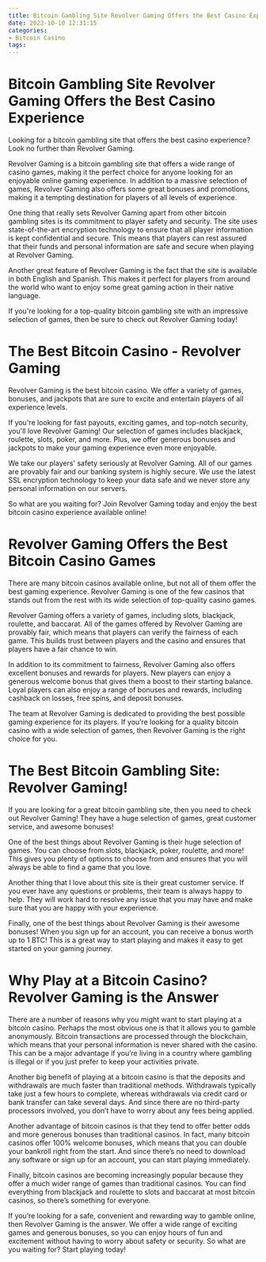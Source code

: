 ```yaml
---
title: Bitcoin Gambling Site Revolver Gaming Offers the Best Casino Experience
date: 2022-10-10 12:31:15
categories:
- Bitcoin Casino
tags:
---
```



#  Bitcoin Gambling Site Revolver Gaming Offers the Best Casino Experience

Looking for a bitcoin gambling site that offers the best casino experience? Look no further than Revolver Gaming.

Revolver Gaming is a bitcoin gambling site that offers a wide range of casino games, making it the perfect choice for anyone looking for an enjoyable online gaming experience. In addition to a massive selection of games, Revolver Gaming also offers some great bonuses and promotions, making it a tempting destination for players of all levels of experience.

One thing that really sets Revolver Gaming apart from other bitcoin gambling sites is its commitment to player safety and security. The site uses state-of-the-art encryption technology to ensure that all player information is kept confidential and secure. This means that players can rest assured that their funds and personal information are safe and secure when playing at Revolver Gaming.

Another great feature of Revolver Gaming is the fact that the site is available in both English and Spanish. This makes it perfect for players from around the world who want to enjoy some great gaming action in their native language.

If you're looking for a top-quality bitcoin gambling site with an impressive selection of games, then be sure to check out Revolver Gaming today!

#  The Best Bitcoin Casino - Revolver Gaming

Revolver Gaming is the best bitcoin casino. We offer a variety of games, bonuses, and jackpots that are sure to excite and entertain players of all experience levels.

If you're looking for fast payouts, exciting games, and top-notch security, you'll love Revolver Gaming! Our selection of games includes blackjack, roulette, slots, poker, and more. Plus, we offer generous bonuses and jackpots to make your gaming experience even more enjoyable.

We take our players' safety seriously at Revolver Gaming. All of our games are provably fair and our banking system is highly secure. We use the latest SSL encryption technology to keep your data safe and we never store any personal information on our servers.

So what are you waiting for? Join Revolver Gaming today and enjoy the best bitcoin casino experience available online!

#  Revolver Gaming Offers the Best Bitcoin Casino Games

There are many bitcoin casinos available online, but not all of them offer the best gaming experience. Revolver Gaming is one of the few casinos that stands out from the rest with its wide selection of top-quality casino games.

Revolver Gaming offers a variety of games, including slots, blackjack, roulette, and baccarat. All of the games offered by Revolver Gaming are provably fair, which means that players can verify the fairness of each game. This builds trust between players and the casino and ensures that players have a fair chance to win.

In addition to its commitment to fairness, Revolver Gaming also offers excellent bonuses and rewards for players. New players can enjoy a generous welcome bonus that gives them a boost to their starting balance. Loyal players can also enjoy a range of bonuses and rewards, including cashback on losses, free spins, and deposit bonuses.

The team at Revolver Gaming is dedicated to providing the best possible gaming experience for its players. If you’re looking for a quality bitcoin casino with a wide selection of games, then Revolver Gaming is the right choice for you.

#  The Best Bitcoin Gambling Site: Revolver Gaming!

If you are looking for a great bitcoin gambling site, then you need to check out Revolver Gaming! They have a huge selection of games, great customer service, and awesome bonuses!

One of the best things about Revolver Gaming is their huge selection of games. You can choose from slots, blackjack, poker, roulette, and more! This gives you plenty of options to choose from and ensures that you will always be able to find a game that you love.

Another thing that I love about this site is their great customer service. If you ever have any questions or problems, their team is always happy to help. They will work hard to resolve any issue that you may have and make sure that you are happy with your experience.

Finally, one of the best things about Revolver Gaming is their awesome bonuses! When you sign up for an account, you can receive a bonus worth up to 1 BTC! This is a great way to start playing and makes it easy to get started on your gaming journey.

#  Why Play at a Bitcoin Casino? Revolver Gaming is the Answer

There are a number of reasons why you might want to start playing at a bitcoin casino. Perhaps the most obvious one is that it allows you to gamble anonymously. Bitcoin transactions are processed through the blockchain, which means that your personal information is never shared with the casino. This can be a major advantage if you’re living in a country where gambling is illegal or if you just prefer to keep your activities private.

Another big benefit of playing at a bitcoin casino is that the deposits and withdrawals are much faster than traditional methods. Withdrawals typically take just a few hours to complete, whereas withdrawals via credit card or bank transfer can take several days. And since there are no third-party processors involved, you don’t have to worry about any fees being applied.

Another advantage of bitcoin casinos is that they tend to offer better odds and more generous bonuses than traditional casinos. In fact, many bitcoin casinos offer 100% welcome bonuses, which means that you can double your bankroll right from the start. And since there’s no need to download any software or sign up for an account, you can start playing immediately.

Finally, bitcoin casinos are becoming increasingly popular because they offer a much wider range of games than traditional casinos. You can find everything from blackjack and roulette to slots and baccarat at most bitcoin casinos, so there’s something for everyone.

If you’re looking for a safe, convenient and rewarding way to gamble online, then Revolver Gaming is the answer. We offer a wide range of exciting games and generous bonuses, so you can enjoy hours of fun and excitement without having to worry about safety or security. So what are you waiting for? Start playing today!